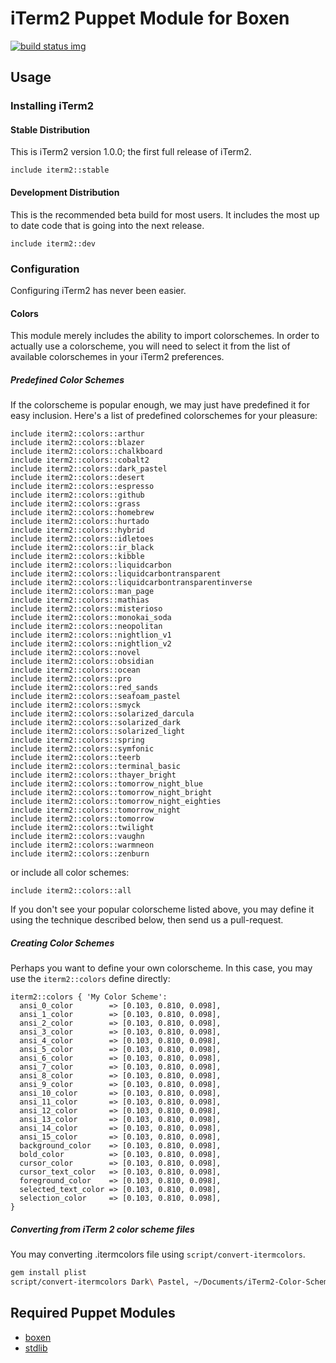 # iTerm2 Puppet Module for Boxen

[![build status img]][build status url]

## Usage

### Installing iTerm2

#### Stable Distribution

This is iTerm2 version 1.0.0; the first full release of iTerm2.

```puppet
include iterm2::stable
```

#### Development Distribution

This is the recommended beta build for most users. It includes the most up to
date code that is going into the next release.

```puppet
include iterm2::dev
```

### Configuration

Configuring iTerm2 has never been easier.

#### Colors

This module merely includes the ability to import colorschemes. In order to
actually use a colorscheme, you will need to select it from the list of
available colorschemes in your iTerm2 preferences.

##### Predefined Color Schemes

If the colorscheme is popular enough, we may just have predefined it for easy
inclusion. Here's a list of predefined colorschemes for your pleasure:

```puppet
include iterm2::colors::arthur
include iterm2::colors::blazer
include iterm2::colors::chalkboard
include iterm2::colors::cobalt2
include iterm2::colors::dark_pastel
include iterm2::colors::desert
include iterm2::colors::espresso
include iterm2::colors::github
include iterm2::colors::grass
include iterm2::colors::homebrew
include iterm2::colors::hurtado
include iterm2::colors::hybrid
include iterm2::colors::idletoes
include iterm2::colors::ir_black
include iterm2::colors::kibble
include iterm2::colors::liquidcarbon
include iterm2::colors::liquidcarbontransparent
include iterm2::colors::liquidcarbontransparentinverse
include iterm2::colors::man_page
include iterm2::colors::mathias
include iterm2::colors::misterioso
include iterm2::colors::monokai_soda
include iterm2::colors::neopolitan
include iterm2::colors::nightlion_v1
include iterm2::colors::nightlion_v2
include iterm2::colors::novel
include iterm2::colors::obsidian
include iterm2::colors::ocean
include iterm2::colors::pro
include iterm2::colors::red_sands
include iterm2::colors::seafoam_pastel
include iterm2::colors::smyck
include iterm2::colors::solarized_darcula
include iterm2::colors::solarized_dark
include iterm2::colors::solarized_light
include iterm2::colors::spring
include iterm2::colors::symfonic
include iterm2::colors::teerb
include iterm2::colors::terminal_basic
include iterm2::colors::thayer_bright
include iterm2::colors::tomorrow_night_blue
include iterm2::colors::tomorrow_night_bright
include iterm2::colors::tomorrow_night_eighties
include iterm2::colors::tomorrow_night
include iterm2::colors::tomorrow
include iterm2::colors::twilight
include iterm2::colors::vaughn
include iterm2::colors::warmneon
include iterm2::colors::zenburn
```

or include all color schemes:

```puppet
include iterm2::colors::all

```

If you don't see your popular colorscheme listed above, you may define it using
the technique described below, then send us a pull-request.


##### Creating Color Schemes

Perhaps you want to define your own colorscheme. In this case, you may use the
`iterm2::colors` define directly:

```puppet
iterm2::colors { 'My Color Scheme':
  ansi_0_color        => [0.103, 0.810, 0.098],
  ansi_1_color        => [0.103, 0.810, 0.098],
  ansi_2_color        => [0.103, 0.810, 0.098],
  ansi_3_color        => [0.103, 0.810, 0.098],
  ansi_4_color        => [0.103, 0.810, 0.098],
  ansi_5_color        => [0.103, 0.810, 0.098],
  ansi_6_color        => [0.103, 0.810, 0.098],
  ansi_7_color        => [0.103, 0.810, 0.098],
  ansi_8_color        => [0.103, 0.810, 0.098],
  ansi_9_color        => [0.103, 0.810, 0.098],
  ansi_10_color       => [0.103, 0.810, 0.098],
  ansi_11_color       => [0.103, 0.810, 0.098],
  ansi_12_color       => [0.103, 0.810, 0.098],
  ansi_13_color       => [0.103, 0.810, 0.098],
  ansi_14_color       => [0.103, 0.810, 0.098],
  ansi_15_color       => [0.103, 0.810, 0.098],
  background_color    => [0.103, 0.810, 0.098],
  bold_color          => [0.103, 0.810, 0.098],
  cursor_color        => [0.103, 0.810, 0.098],
  cursor_text_color   => [0.103, 0.810, 0.098],
  foreground_color    => [0.103, 0.810, 0.098],
  selected_text_color => [0.103, 0.810, 0.098],
  selection_color     => [0.103, 0.810, 0.098],
}
```

##### Converting from iTerm 2 color scheme files

You may converting .itermcolors file using `script/convert-itermcolors`.

```bash
gem install plist
script/convert-itermcolors Dark\ Pastel, ~/Documents/iTerm2-Color-Schemes/Dark\ Pastel.itermcolors
```

## Required Puppet Modules

* [boxen]
* [stdlib]

[build status img]: https://travis-ci.org/boxen/puppet-iterm2.png?branch=master
[build status url]: https://travis-ci.org/boxen/puppet-iterm2
[boxen]: https://github.com/boxen/puppet-boxen
[stdlib]: https://github.com/puppetlabs/puppetlabs-stdlib
